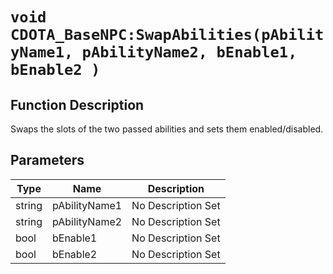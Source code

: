 # `void CDOTA_BaseNPC:SwapAbilities(pAbilityName1, pAbilityName2, bEnable1, bEnable2 )`
## Function Description
Swaps the slots of the two passed abilities and sets them enabled/disabled.
## Parameters
Type|Name|Description
--|--|--
string|pAbilityName1|No Description Set
string|pAbilityName2|No Description Set
bool|bEnable1|No Description Set
bool|bEnable2|No Description Set
